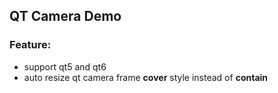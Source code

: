 ## QT Camera Demo

### Feature:

* support qt5 and qt6
* auto resize qt camera frame **cover** style instead of **contain**

